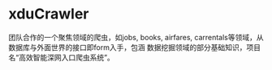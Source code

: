 # xduCrawler
团队合作的一个聚焦领域的爬虫，如jobs, books, airfares, carrentals等领域，从数据库与外面世界的接口即form入手，包涵
数据挖掘领域的部分基础知识，项目名“高效智能深网入口爬虫系统”。
